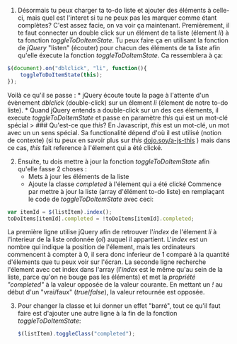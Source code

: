 1. Désormais tu peux charger ta to-do liste et ajouter des éléments à celle-ci, mais quel est l'interet si tu ne peux pas les marquer comme étant complètes? C'est assez facie, on va voir ça maintenant.  Premièrement, il te faut connecter un double click sur un élément de ta liste (élement *li*) à ta fonction *toggleToDoItemState*. Tu peux faire ça en utilisant la fonction de *jQuery* "listen" (écouter) pour chacun des éléments de ta liste afin qu'elle éxecute la fonction *toggleToDoItemState*. Ca ressemblera à ça:
  ```JavaScript
  $(document).on("dblclick", "li", function(){
      toggleToDoItemState(this);
  });
  ```
  Voilà ce qu'il se passe :
    * jQuery écoute toute la page à l'attente d'un évènement *dblclick* (double-click) sur un élement *li* (élement de notre to-do liste).
    * Quand jQuery entends a double-click sur un des ces élements, il execute *toggleToDoItemState* et passe en paramètre *this* qui est un mot-clé spécial
    > ### Qu'est-ce que *this*?
        En Javascript, *this* est un mot-clé, un mot avec un un sens spécial. Sa functionalité dépend d'où il est utilisé (notion de contexte) (si tu peux en savoir plus sur *this* [dojo.soy/a-js-this](http://dojo.soy/a-js-this) ) mais dans ce cas, *this* fait reference à l'élement qui a été clické.

2. Ensuite, tu dois mettre à jour la fonction *toggleToDoItemState* afin qu'elle fasse 2 choses :
    * Mets à jour les éléments de la liste
    * Ajoute la classe *completed* à l'élement qui a été clické
  Commence par mettre à jour la liste (array d'élément to-do liste) en remplaçant le code de *toggleToDoItemState* avec ceci:

  ```JavaScript
  var itemId = $(listItem).index();
  toDoItems[itemId].completed = !toDoItems[itemId].completed;
  ```

  La première ligne utilise jQuery afin de retrouver l'*index* de l'élement *li* à l'interieur de la liste ordonnée (*ol*) auquel il appartient. L'*index* est un nombre qui indique la position de l'élement, mais les ordinateurs commencent à compter à 0, il sera donc inferieur de 1 comparé à la quantité d'élements que tu peux voir sur l'écran.
  La seconde ligne recherche l'élement avec cet index dans l'array (l'*index* est le même qu'au sein de la liste, parce qu'on ne bouge pas les éléments) et met la *propriété "completed"* à la valeur opposée de la valeur courante. En mettant un *!* au début d'un "vrai/faux" (*true*/*false*), la valeur retournée est opposée.

3. Pour changer la classe et lui donner un effet "barré", tout ce qu'il faut faire est d'ajouter une autre ligne à la fin de la fonction *toggleToDoItemState*:

    ```JavaScript
    $(listItem).toggleClass("completed");
    ```
